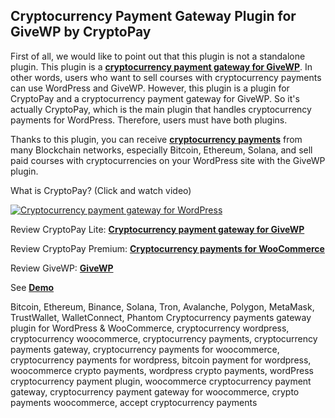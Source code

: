 ## Cryptocurrency Payment Gateway Plugin for GiveWP by CryptoPay

First of all, we would like to point out that this plugin is not a standalone plugin. This plugin is a **<a href="https://beycanpress.com/cryptopay/?utm_source=github&utm_medium=cryptopay_givewp">cryptocurrency payment gateway for GiveWP</a>**. In other words, users who want to sell courses with cryptocurrency payments can use WordPress and GiveWP. However, this plugin is a plugin for CryptoPay and a cryptocurrency payment gateway for GiveWP. So it's actually CryptoPay, which is the main plugin that handles cryptocurrency payments for WordPress. Therefore, users must have both plugins.

Thanks to this plugin, you can receive **<a href="https://beycanpress.com/cryptopay/?utm_source=github&utm_medium=cryptopay_givewp">cryptocurrency payments</a>** from many Blockchain networks, especially Bitcoin, Ethereum, Solana, and sell paid courses with cryptocurrencies on your WordPress site with the GiveWP plugin.

What is CryptoPay? (Click and watch video)

[![Cryptocurrency payment gateway for WordPress](https://img.youtube.com/vi/3vaoFL4XG10/0.jpg)](https://www.youtube.com/watch?v=3vaoFL4XG10)
<br>

Review CryptoPay Lite: **<a href="https://wordpress.org/plugins/cryptopay-wc-lite/">Cryptocurrency payment gateway for GiveWP</a>**

Review CryptoPay Premium: **<a href="https://beycanpress.com/cryptopay/?utm_source=github&utm_medium=cryptopay_givewp">Cryptocurrency payments for WooCommerce</a>**

Review GiveWP: **<a href="https://wordpress.org/plugins/give/">GiveWP</a>**

See **<a href="https://cryptopay.beycanpress.net/" target="_blank">Demo</a>**

Bitcoin, Ethereum, Binance, Solana, Tron, Avalanche, Polygon, MetaMask, TrustWallet, WalletConnect, Phantom Cryptocurrency payments gateway plugin for WordPress & WooCommerce, cryptocurrency wordpress, cryptocurrency woocommerce, cryptocurrency payments, cryptocurrency payments gateway, cryptocurrency payments for woocommerce, cryptocurrency payments for wordpress, bitcoin payment for wordpress, woocommerce crypto payments, wordpress crypto payments, wordPress cryptocurrency payment plugin, woocommerce cryptocurrency payment gateway, cryptocurrency payment gateway for woocommerce, crypto payments woocommerce, accept cryptocurrency payments